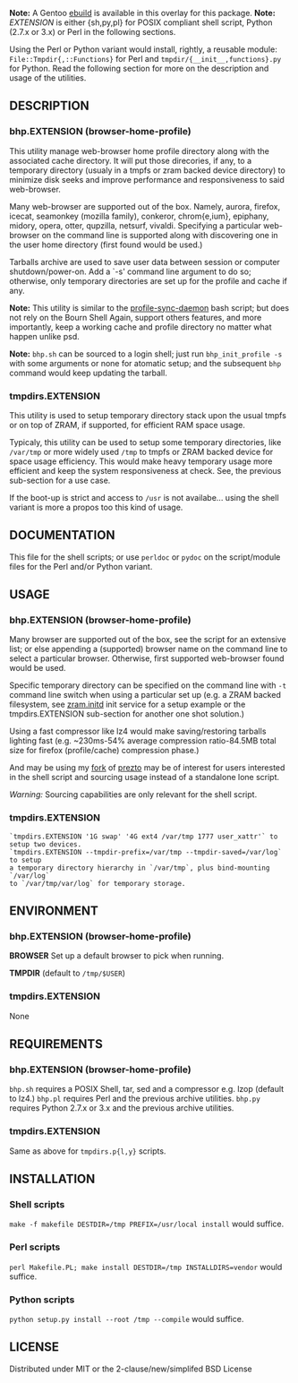 **Note:** A Gentoo [ebuild](1) is available in this overlay for this package.
**Note:** *EXTENSION* is either {sh,py,pl} for POSIX compliant shell script,
Python (2.7.x or 3.x) or Perl in the following sections.

Using the Perl or Python variant would install, rightly, a reusable module:
`File::Tmpdir{,::Functions}` for Perl and `tmpdir/{__init__,functions}.py` for Python.
Read the following section for more on the description and usage of the utilities.

DESCRIPTION
-----------

### bhp.EXTENSION (browser-home-profile)

This utility manage web-browser home profile directory along with the associated
cache directory. It will put those direcories, if any, to a temporary directory
(usualy in a tmpfs or zram backed device directory) to minimize disk seeks and 
improve performance and responsiveness to said web-browser.

Many web-browser are supported out of the box. Namely, aurora, firefox, icecat,
seamonkey (mozilla family), conkeror, chrom{e,ium}, epiphany, midory, opera, otter,
qupzilla, netsurf, vivaldi. Specifying a particular web-browser on the command
line is supported along with discovering one in the user home directory (first
found would be used.)

Tarballs archive are used to save user data between session or computer
shutdown/power-on. Add a `-s' command line argument to do so; otherwise,
only temporary directories are set up for the profile and cache if any.

**Note:** This utility is similar to the [profile-sync-daemon](https://github.com/graysky2/profile-sync-daemon)
bash script; but does not rely on the Bourn Shell Again, support others features,
and more importantly, keep a working cache and profile directory no matter what
happen unlike psd.

**Note:** `bhp.sh` can be sourced to a login shell; just run `bhp_init_profile -s`
with some arguments or none for atomatic setup; and the subsequent `bhp` command
would keep updating the tarball.

### tmpdirs.EXTENSION

This utility is used to setup temporary directory stack upon the usual tmpfs
or on top of ZRAM, if supported, for efficient RAM space usage.

Typicaly, this utility can be used to setup some temporary directories, like
`/var/tmp` or more widely used `/tmp` to tmpfs or ZRAM backed device for space
usage efficiency. This would make heavy temporary usage more efficient and keep
the system responsiveness at check. See, the previous sub-section for a use case.

If the boot-up is strict and access to `/usr` is not availabe... using the shell
variant is more a propos too this kind of usage.

DOCUMENTATION
-------------

This file for the shell scripts; or use `perldoc` or `pydoc` on the script/module
files for the Perl and/or Python variant.

USAGE
-----

### bhp.EXTENSION (browser-home-profile)

Many browser are supported out of the box, see the script for an extensive list;
or else appending a (supported) browser name on the command line to select a
particular browser. Otherwise, first supported web-browser found would be used.

Specific temporary directory can be specified on the command line with `-t`
command line switch when using a particular set up (e.g. a ZRAM backed filesystem,
see [zram.initd](2) init service for a setup example or the tmpdirs.EXTENSION
sub-section for another one shot solution.)

Using a fast compressor like lz4 would make saving/restoring tarballs lighting
fast (e.g. ~230ms-54% average compression ratio-84.5MB total size for firefox
(profile/cache) compression phase.)

And may be using my [fork](3) of [prezto](4) may be of interest for users
interested in the shell script and sourcing usage instead of a standalone
lone script.

*Warning:* Sourcing capabilities are only relevant for the shell script.

### tmpdirs.EXTENSION

    `tmpdirs.EXTENSION '1G swap' '4G ext4 /var/tmp 1777 user_xattr'` to setup two devices.
	`tmpdirs.EXTENSION --tmpdir-prefix=/var/tmp --tmpdir-saved=/var/log` to setup
	a temporary directory hierarchy in `/var/tmp`, plus bind-mounting `/var/log`
	to `/var/tmp/var/log` for temporary storage.

ENVIRONMENT
-----------

### bhp.EXTENSION (browser-home-profile)

**BROWSER**
Set up a default browser to pick when running.

**TMPDIR** (default to `/tmp/$USER`)

### tmpdirs.EXTENSION

None

REQUIREMENTS
------------

### bhp.EXTENSION (browser-home-profile)

`bhp.sh` requires a POSIX Shell, tar, sed and a compressor e.g. lzop (default to lz4.)
`bhp.pl` requires Perl and the previous archive utilities.
`bhp.py` requires Python 2.7.x or 3.x and the previous archive utilities.

### tmpdirs.EXTENSION

Same as above for `tmpdirs.p{l,y}` scripts.

INSTALLATION
------------

### Shell scripts

`make -f makefile DESTDIR=/tmp PREFIX=/usr/local install` would suffice.

### Perl scripts

`perl Makefile.PL; make install DESTDIR=/tmp INSTALLDIRS=vendor`
would suffice.

### Python scripts

`python setup.py install --root /tmp --compile` would suffice.

LICENSE
-------

Distributed under MIT or the 2-clause/new/simplifed BSD License

[1]: https://github.com/tokiclover/bar-overlay
[2]: https://github.com/tokiclover/mkinitramfs-ll/tree/master/svc
[3]: https://github.com/tokiclover/prezto
[4]: https://github.com/sorin-ionescu/prezto


